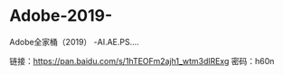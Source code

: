 # Adobe-2019-
Adobe全家桶（2019）
-AI.AE.PS....

链接：https://pan.baidu.com/s/1hTEOFm2ajh1_wtm3dlRExg 密码：h60n
